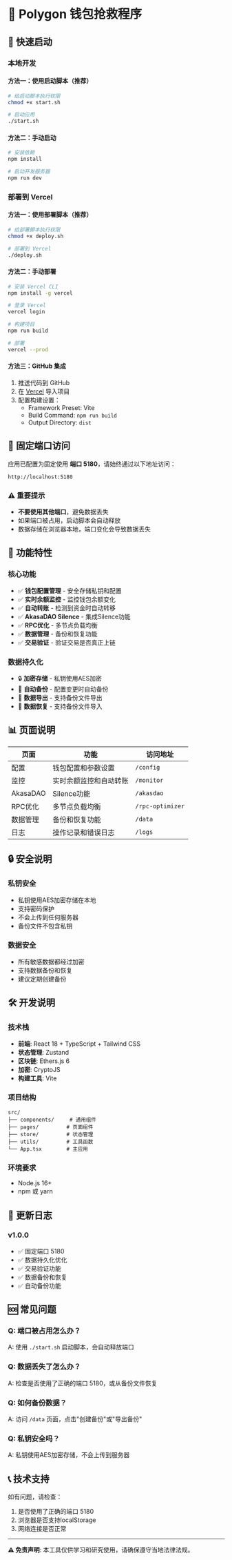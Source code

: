 # 🔐 Polygon 钱包抢救程序

## 🚀 快速启动

### 本地开发

#### 方法一：使用启动脚本（推荐）
```bash
# 给启动脚本执行权限
chmod +x start.sh

# 启动应用
./start.sh
```

#### 方法二：手动启动
```bash
# 安装依赖
npm install

# 启动开发服务器
npm run dev
```

### 部署到 Vercel

#### 方法一：使用部署脚本（推荐）
```bash
# 给部署脚本执行权限
chmod +x deploy.sh

# 部署到 Vercel
./deploy.sh
```

#### 方法二：手动部署
```bash
# 安装 Vercel CLI
npm install -g vercel

# 登录 Vercel
vercel login

# 构建项目
npm run build

# 部署
vercel --prod
```

#### 方法三：GitHub 集成
1. 推送代码到 GitHub
2. 在 [Vercel](https://vercel.com) 导入项目
3. 配置构建设置：
   - Framework Preset: Vite
   - Build Command: `npm run build`
   - Output Directory: `dist`

## 📍 固定端口访问

应用已配置为固定使用 **端口 5180**，请始终通过以下地址访问：

```
http://localhost:5180
```

### ⚠️ 重要提示

- **不要使用其他端口**，避免数据丢失
- 如果端口被占用，启动脚本会自动释放
- 数据存储在浏览器本地，端口变化会导致数据丢失

## 🔧 功能特性

### 核心功能
- ✅ **钱包配置管理** - 安全存储私钥和配置
- ✅ **实时余额监控** - 监控钱包余额变化
- ✅ **自动转账** - 检测到资金时自动转移
- ✅ **AkasaDAO Silence** - 集成Silence功能
- ✅ **RPC优化** - 多节点负载均衡
- ✅ **数据管理** - 备份和恢复功能
- ✅ **交易验证** - 验证交易是否真正上链

### 数据持久化
- 🔒 **加密存储** - 私钥使用AES加密
- 💾 **自动备份** - 配置变更时自动备份
- 📁 **数据导出** - 支持备份文件导出
- 🔄 **数据恢复** - 支持备份文件导入

## 📊 页面说明

| 页面 | 功能 | 访问地址 |
|------|------|----------|
| 配置 | 钱包配置和参数设置 | `/config` |
| 监控 | 实时余额监控和自动转账 | `/monitor` |
| AkasaDAO | Silence功能 | `/akasdao` |
| RPC优化 | 多节点负载均衡 | `/rpc-optimizer` |
| 数据管理 | 备份和恢复功能 | `/data` |
| 日志 | 操作记录和错误日志 | `/logs` |

## 🔒 安全说明

### 私钥安全
- 私钥使用AES加密存储在本地
- 支持密码保护
- 不会上传到任何服务器
- 备份文件不包含私钥

### 数据安全
- 所有敏感数据都经过加密
- 支持数据备份和恢复
- 建议定期创建备份

## 🛠️ 开发说明

### 技术栈
- **前端**: React 18 + TypeScript + Tailwind CSS
- **状态管理**: Zustand
- **区块链**: Ethers.js 6
- **加密**: CryptoJS
- **构建工具**: Vite

### 项目结构
```
src/
├── components/     # 通用组件
├── pages/         # 页面组件
├── store/         # 状态管理
├── utils/         # 工具函数
└── App.tsx        # 主应用
```

### 环境要求
- Node.js 16+
- npm 或 yarn

## 📝 更新日志

### v1.0.0
- ✅ 固定端口 5180
- ✅ 数据持久化优化
- ✅ 交易验证功能
- ✅ 数据备份和恢复
- ✅ 自动备份功能

## 🆘 常见问题

### Q: 端口被占用怎么办？
A: 使用 `./start.sh` 启动脚本，会自动释放端口

### Q: 数据丢失了怎么办？
A: 检查是否使用了正确的端口 5180，或从备份文件恢复

### Q: 如何备份数据？
A: 访问 `/data` 页面，点击"创建备份"或"导出备份"

### Q: 私钥安全吗？
A: 私钥使用AES加密存储，不会上传到服务器

## 📞 技术支持

如有问题，请检查：
1. 是否使用了正确的端口 5180
2. 浏览器是否支持localStorage
3. 网络连接是否正常

---

**⚠️ 免责声明**: 本工具仅供学习和研究使用，请确保遵守当地法律法规。 